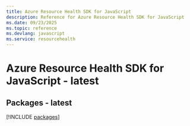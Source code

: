 ```yaml
---
title: Azure Resource Health SDK for JavaScript
description: Reference for Azure Resource Health SDK for JavaScript
ms.date: 09/23/2025
ms.topic: reference
ms.devlang: javascript
ms.service: resourcehealth
---
```

# Azure Resource Health SDK for JavaScript - latest
## Packages - latest
[!INCLUDE [packages](resource-health-index.md)]
